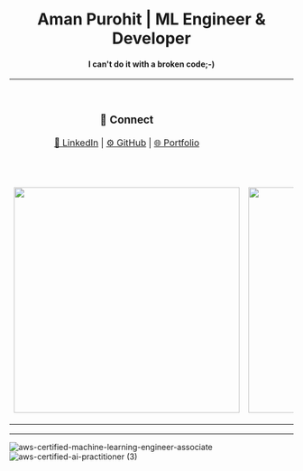 
<h1 align="center"> Aman Purohit | ML Engineer & Developer </h1>
<h4 align="center">
 I can't do it with a broken code;-)
</h4>

<table>
<tr>
  <td align="center" width="33%">
    <h3>🔗 Connect</h3>
    <p>
      <a href="https://linkedin.com/in/amanhiranpurohit">🔵 LinkedIn</a> | 
      <a href="https://github.com/purohitamann">⚙️ GitHub</a> | 
      <a href="https://amanpurohit.com">🌐 Portfolio</a>
    </p>
  </td>
  <td align="center" width="33%">
    <h3>🛠️ Tech Arsenal</h3>
    <p>
      <img src="https://skillicons.dev/icons?i=python,tensorflow,pytorch,gcp,aws,azure,docker,kubernetes"/>
    </p>
  </td>
  <td align="center" width="33%">
    <h3>🚀 Featured Projects</h3>
<!--     <p>
      <a href="https://github.com/purohitamann/RateMyGroup">⚡ Rate My Group</a><br>
      🧠 AI-Powered Research Assistant <br>
      ☁️ Cloud RAG Chatbot
    </p> -->
    <table>
      <tr>
        <tr><a href="https://github.com/purohitamann/BrainTumorClassficationModel">🧠 Brain Tumour Classification Model</a></tr> <br />
        <tr><a href="https://github.com/purohitamann/pentagram">🌠 Real Time Image Diffusion Model</a></tr> <br />
       <tr><a href="https://github.com/purohitamann/market-anomaly-detection">📈 Market Anomaly Detection tool</a></tr> <br />
      </tr>
    </table>
  </td>
</tr>
  <tr>
    <td>

<p align="center">
  <img src="https://github-readme-streak-stats.herokuapp.com/?user=purohitamann&theme=radical&hide_border=true" width="400">
 
</p>



   </td>
   <td><p align="center">
  <img src="https://github-readme-stats.vercel.app/api/top-langs/?username=purohitamann&layout=compact&theme=radical&hide_border=true" width="400">
</p></td>
<td> <img src="https://github-readme-stats.vercel.app/api?username=purohitamann&show_icons=true&theme=radical&hide_border=true" width="400"></td>
  </tr>
</table>

---
![aws-certified-machine-learning-engineer-associate](https://github.com/user-attachments/assets/7f26e736-9699-4cf6-aea0-6a154ae5b3fc)
![aws-certified-ai-practitioner (3)](https://github.com/user-attachments/assets/fc1363cf-caba-47e9-81cc-f47ca3e974da)




